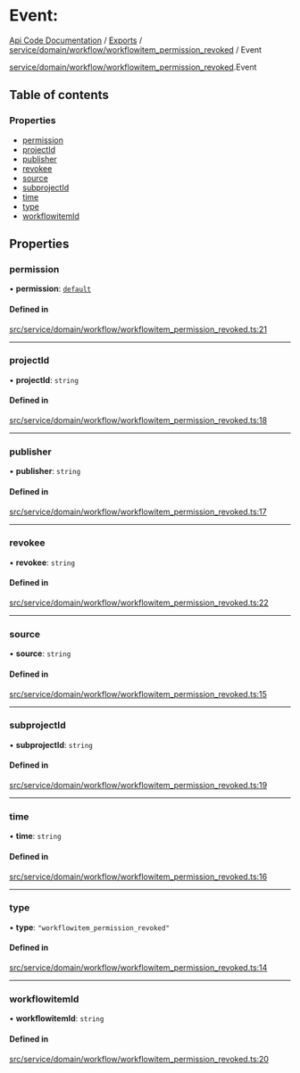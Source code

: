 # Event: 
 
[Api Code Documentation](../README.md) / [Exports](../modules.md) / [service/domain/workflow/workflowitem\_permission\_revoked](../modules/service_domain_workflow_workflowitem_permission_revoked.md) / Event

[service/domain/workflow/workflowitem_permission_revoked](../modules/service_domain_workflow_workflowitem_permission_revoked.md).Event

## Table of contents

### Properties

- [permission](service_domain_workflow_workflowitem_permission_revoked.Event.md#permission)
- [projectId](service_domain_workflow_workflowitem_permission_revoked.Event.md#projectid)
- [publisher](service_domain_workflow_workflowitem_permission_revoked.Event.md#publisher)
- [revokee](service_domain_workflow_workflowitem_permission_revoked.Event.md#revokee)
- [source](service_domain_workflow_workflowitem_permission_revoked.Event.md#source)
- [subprojectId](service_domain_workflow_workflowitem_permission_revoked.Event.md#subprojectid)
- [time](service_domain_workflow_workflowitem_permission_revoked.Event.md#time)
- [type](service_domain_workflow_workflowitem_permission_revoked.Event.md#type)
- [workflowitemId](service_domain_workflow_workflowitem_permission_revoked.Event.md#workflowitemid)

## Properties

### permission

• **permission**: [`default`](../modules/authz_intents.md#default)

#### Defined in

[src/service/domain/workflow/workflowitem_permission_revoked.ts:21](https://github.com/openkfw/TruBudget/blob/f6ee764/api/src/service/domain/workflow/workflowitem_permission_revoked.ts#L21)

___

### projectId

• **projectId**: `string`

#### Defined in

[src/service/domain/workflow/workflowitem_permission_revoked.ts:18](https://github.com/openkfw/TruBudget/blob/f6ee764/api/src/service/domain/workflow/workflowitem_permission_revoked.ts#L18)

___

### publisher

• **publisher**: `string`

#### Defined in

[src/service/domain/workflow/workflowitem_permission_revoked.ts:17](https://github.com/openkfw/TruBudget/blob/f6ee764/api/src/service/domain/workflow/workflowitem_permission_revoked.ts#L17)

___

### revokee

• **revokee**: `string`

#### Defined in

[src/service/domain/workflow/workflowitem_permission_revoked.ts:22](https://github.com/openkfw/TruBudget/blob/f6ee764/api/src/service/domain/workflow/workflowitem_permission_revoked.ts#L22)

___

### source

• **source**: `string`

#### Defined in

[src/service/domain/workflow/workflowitem_permission_revoked.ts:15](https://github.com/openkfw/TruBudget/blob/f6ee764/api/src/service/domain/workflow/workflowitem_permission_revoked.ts#L15)

___

### subprojectId

• **subprojectId**: `string`

#### Defined in

[src/service/domain/workflow/workflowitem_permission_revoked.ts:19](https://github.com/openkfw/TruBudget/blob/f6ee764/api/src/service/domain/workflow/workflowitem_permission_revoked.ts#L19)

___

### time

• **time**: `string`

#### Defined in

[src/service/domain/workflow/workflowitem_permission_revoked.ts:16](https://github.com/openkfw/TruBudget/blob/f6ee764/api/src/service/domain/workflow/workflowitem_permission_revoked.ts#L16)

___

### type

• **type**: ``"workflowitem_permission_revoked"``

#### Defined in

[src/service/domain/workflow/workflowitem_permission_revoked.ts:14](https://github.com/openkfw/TruBudget/blob/f6ee764/api/src/service/domain/workflow/workflowitem_permission_revoked.ts#L14)

___

### workflowitemId

• **workflowitemId**: `string`

#### Defined in

[src/service/domain/workflow/workflowitem_permission_revoked.ts:20](https://github.com/openkfw/TruBudget/blob/f6ee764/api/src/service/domain/workflow/workflowitem_permission_revoked.ts#L20)
